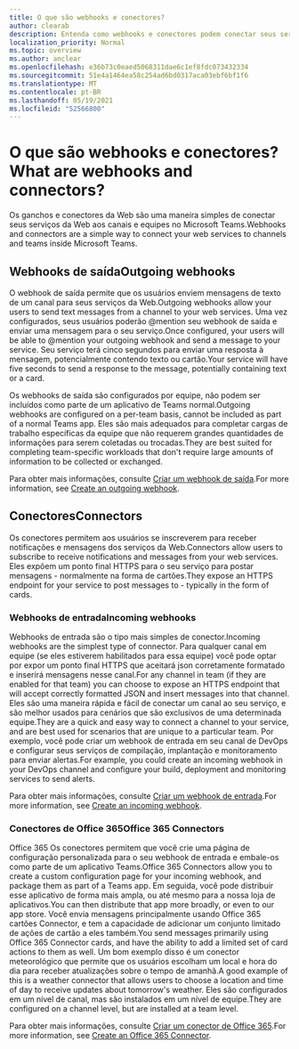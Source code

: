 ```yaml
---
title: O que são webhooks e conectores?
author: clearab
description: Entenda como webhooks e conectores podem conectar seus serviços web ao cliente Teams.
localization_priority: Normal
ms.topic: overview
ms.author: anclear
ms.openlocfilehash: e36b73c0eaed5068311dae6c1ef8fdc073432334
ms.sourcegitcommit: 51e4a1464ea58c254ad6bd0317aca03ebf6bf1f6
ms.translationtype: MT
ms.contentlocale: pt-BR
ms.lasthandoff: 05/19/2021
ms.locfileid: "52566800"
---
```

# <a name="what-are-webhooks-and-connectors"></a><span data-ttu-id="0bf2f-103">O que são webhooks e conectores?</span><span class="sxs-lookup"><span data-stu-id="0bf2f-103">What are webhooks and connectors?</span></span>

<span data-ttu-id="0bf2f-104">Os ganchos e conectores da Web são uma maneira simples de conectar seus serviços da Web aos canais e equipes no Microsoft Teams.</span><span class="sxs-lookup"><span data-stu-id="0bf2f-104">Webhooks and connectors are a simple way to connect your web services to channels and teams inside Microsoft Teams.</span></span> 

## <a name="outgoing-webhooks"></a><span data-ttu-id="0bf2f-105">Webhooks de saída</span><span class="sxs-lookup"><span data-stu-id="0bf2f-105">Outgoing webhooks</span></span>

<span data-ttu-id="0bf2f-106">O webhook de saída permite que os usuários enviem mensagens de texto de um canal para seus serviços da Web.</span><span class="sxs-lookup"><span data-stu-id="0bf2f-106">Outgoing webhooks allow your users to send text messages from a channel to your web services.</span></span> <span data-ttu-id="0bf2f-107">Uma vez configurados, seus usuários poderão @mention seu webhook de saída e enviar uma mensagem para o seu serviço.</span><span class="sxs-lookup"><span data-stu-id="0bf2f-107">Once configured, your users will be able to @mention your outgoing webhook and send a message to your service.</span></span> <span data-ttu-id="0bf2f-108">Seu serviço terá cinco segundos para enviar uma resposta à mensagem, potencialmente contendo texto ou cartão.</span><span class="sxs-lookup"><span data-stu-id="0bf2f-108">Your service will have five seconds to send a response to the message, potentially containing text or a card.</span></span>

<span data-ttu-id="0bf2f-109">Os webhooks de saída são configurados por equipe, não podem ser incluídos como parte de um aplicativo de Teams normal.</span><span class="sxs-lookup"><span data-stu-id="0bf2f-109">Outgoing webhooks are configured on a per-team basis, cannot be included as part of a normal Teams app.</span></span> <span data-ttu-id="0bf2f-110">Eles são mais adequados para completar cargas de trabalho específicas da equipe que não requerem grandes quantidades de informações para serem coletadas ou trocadas.</span><span class="sxs-lookup"><span data-stu-id="0bf2f-110">They are best suited for completing team-specific workloads that don't require large amounts of information to be collected or exchanged.</span></span>

<span data-ttu-id="0bf2f-111">Para obter mais informações, consulte [Criar um webhook de saída](~/webhooks-and-connectors/how-to/add-outgoing-webhook.md).</span><span class="sxs-lookup"><span data-stu-id="0bf2f-111">For more information, see [Create an outgoing webhook](~/webhooks-and-connectors/how-to/add-outgoing-webhook.md).</span></span>

## <a name="connectors"></a><span data-ttu-id="0bf2f-112">Conectores</span><span class="sxs-lookup"><span data-stu-id="0bf2f-112">Connectors</span></span>

<span data-ttu-id="0bf2f-113">Os conectores permitem aos usuários se inscreverem para receber notificações e mensagens dos serviços da Web.</span><span class="sxs-lookup"><span data-stu-id="0bf2f-113">Connectors allow users to subscribe to receive notifications and messages from your web services.</span></span> <span data-ttu-id="0bf2f-114">Eles expõem um ponto final HTTPS para o seu serviço para postar mensagens - normalmente na forma de cartões.</span><span class="sxs-lookup"><span data-stu-id="0bf2f-114">They expose an HTTPS endpoint for your service to post messages to - typically in the form of cards.</span></span>

### <a name="incoming-webhooks"></a><span data-ttu-id="0bf2f-115">Webhooks de entrada</span><span class="sxs-lookup"><span data-stu-id="0bf2f-115">Incoming webhooks</span></span>

<span data-ttu-id="0bf2f-116">Webhooks de entrada são o tipo mais simples de conector.</span><span class="sxs-lookup"><span data-stu-id="0bf2f-116">Incoming webhooks are the simplest type of connector.</span></span> <span data-ttu-id="0bf2f-117">Para qualquer canal em equipe (se eles estiverem habilitados para essa equipe) você pode optar por expor um ponto final HTTPS que aceitará json corretamente formatado e inserirá mensagens nesse canal.</span><span class="sxs-lookup"><span data-stu-id="0bf2f-117">For any channel in team (if they are enabled for that team) you can choose to expose an HTTPS endpoint that will accept correctly formatted JSON and insert messages into that channel.</span></span> <span data-ttu-id="0bf2f-118">Eles são uma maneira rápida e fácil de conectar um canal ao seu serviço, e são melhor usados para cenários que são exclusivos de uma determinada equipe.</span><span class="sxs-lookup"><span data-stu-id="0bf2f-118">They are a quick and easy way to connect a channel to your service, and are best used for scenarios that are unique to a particular team.</span></span> <span data-ttu-id="0bf2f-119">Por exemplo, você pode criar um webhook de entrada em seu canal de DevOps e configurar seus serviços de compilação, implantação e monitoramento para enviar alertas.</span><span class="sxs-lookup"><span data-stu-id="0bf2f-119">For example, you could create an incoming webhook in your DevOps channel and configure your build, deployment and monitoring services to send alerts.</span></span>

<span data-ttu-id="0bf2f-120">Para obter mais informações, consulte [Criar um webhook de entrada](~/webhooks-and-connectors/how-to/add-incoming-webhook.md).</span><span class="sxs-lookup"><span data-stu-id="0bf2f-120">For more information, see [Create an incoming webhook](~/webhooks-and-connectors/how-to/add-incoming-webhook.md).</span></span>

### <a name="office-365-connectors"></a><span data-ttu-id="0bf2f-121">Conectores de Office 365</span><span class="sxs-lookup"><span data-stu-id="0bf2f-121">Office 365 Connectors</span></span>

<span data-ttu-id="0bf2f-122">Office 365 Os conectores permitem que você crie uma página de configuração personalizada para o seu webhook de entrada e embale-os como parte de um aplicativo Teams.</span><span class="sxs-lookup"><span data-stu-id="0bf2f-122">Office 365 Connectors allow you to create a custom configuration page for your incoming webhook, and package them as part of a Teams app.</span></span> <span data-ttu-id="0bf2f-123">Em seguida, você pode distribuir esse aplicativo de forma mais ampla, ou até mesmo para a nossa loja de aplicativos.</span><span class="sxs-lookup"><span data-stu-id="0bf2f-123">You can then distribute that app more broadly, or even to our app store.</span></span> <span data-ttu-id="0bf2f-124">Você envia mensagens principalmente usando Office 365 cartões Connector, e tem a capacidade de adicionar um conjunto limitado de ações de cartão a eles também.</span><span class="sxs-lookup"><span data-stu-id="0bf2f-124">You send messages primarily using Office 365 Connector cards, and have the ability to add a limited set of card actions to them as well.</span></span> <span data-ttu-id="0bf2f-125">Um bom exemplo disso é um conector meteorológico que permite que os usuários escolham um local e hora do dia para receber atualizações sobre o tempo de amanhã.</span><span class="sxs-lookup"><span data-stu-id="0bf2f-125">A good example of this is a weather connector that allows users to choose a location and time of day to receive updates about tomorrow's weather.</span></span> <span data-ttu-id="0bf2f-126">Eles são configurados em um nível de canal, mas são instalados em um nível de equipe.</span><span class="sxs-lookup"><span data-stu-id="0bf2f-126">They are configured on a channel level, but are installed at a team level.</span></span>

<span data-ttu-id="0bf2f-127">Para obter mais informações, consulte [Criar um conector de Office 365](~/webhooks-and-connectors/how-to/connectors-creating.md).</span><span class="sxs-lookup"><span data-stu-id="0bf2f-127">For more information, see [Create an Office 365 Connector](~/webhooks-and-connectors/how-to/connectors-creating.md).</span></span>
